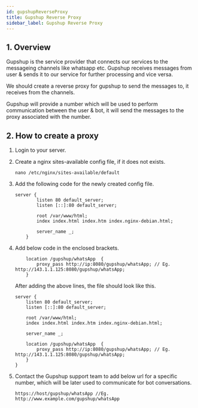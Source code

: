 ```yaml
---
id: gupshupReverseProxy
title: Gupshup Reverse Proxy
sidebar_label: Gupshup Reverse Proxy
---
```


## 1. Overview

Gupshup is the service provider that connects our services to the messageing channels like whatsapp etc. Gupshup receives messages from user & sends it to our service for further processing and vice versa. 

We should create a reverse proxy for gupshup to send the messages to, it receives from the channels. 

Gupshup will provide a number which will be used to perform communication between the user & bot, it will send the messages to the proxy associated with the number.

## 2. How to create a proxy

1. Login to your server.

2. Create a nginx sites-available config file, if it does not exists.

	```nano /etc/nginx/sites-available/default```

3. Add the following code for the newly created config file.

	```
	server {
	        listen 80 default_server;
	        listen [::]:80 default_server;

	        root /var/www/html;
	        index index.html index.htm index.nginx-debian.html;

	        server_name _;
	    }
	```

4. Add below code in the enclosed brackets.
	```
		location /gupshup/whatsApp  {
		    proxy_pass http://ip:8080/gupshup/whatsApp; // Eg. http://143.1.1.125:8080/gupshup/whatsApp;
		}
	```

	After adding the above lines, the file should look like this. 
	```
	server {
		listen 80 default_server;
        listen [::]:80 default_server;

        root /var/www/html;
        index index.html index.htm index.nginx-debian.html;

        server_name _;

		location /gupshup/whatsApp  {
		    proxy_pass http://ip:8080/gupshup/whatsApp; // Eg. http://143.1.1.125:8080/gupshup/whatsApp;
		}
	}
	```

5. Contact the Gupshup support team to add below url for a specific number, which will be later used to communicate for bot conversations.

	```https://host/gupshup/whatsApp //Eg. http://www.example.com/gupshup/whatsApp```
